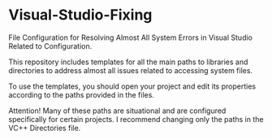 # Visual-Studio-Fixing
File Configuration for Resolving Almost All System Errors in Visual Studio Related to Configuration.

This repository includes templates for all the main paths to libraries and directories to address almost all issues related to accessing system files.

To use the templates, you should open your project and edit its properties according to the paths provided in the files.

Attention! Many of these paths are situational and are configured specifically for certain projects. I recommend changing only the paths in the VC++ Directories file.
